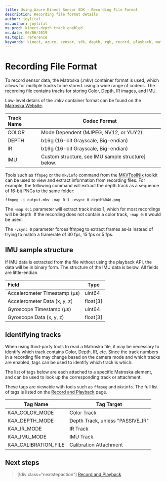 ```yaml
---
title: Using Azure Kinect Sensor SDK - Recording File Format
description: Recording file format details
author: joylital
ms.author: joylital
ms.prod: kinect-depth_track_enabled
ms.date: 06/06/2019
ms.topic: reference
keywords: kinect, azure, sensor, sdk, depth, rgb, record, playback, matroska, mkv
---
```

# Recording File Format

To record sensor data, the Matroska (.mkv) container format is used, which allows for multiple tracks to be stored.
using a wide range of codecs. The recording file contains tracks for storing Color, Depth, IR images, and IMU.

Low-level details of the .mkv container format can be found on the [Matroska Website](https://www.matroska.org/index.html).

| Track Name | Codec Format                          |
|:-----------|---------------------------------------|
| COLOR      | Mode Dependent (MJPEG, NV12, or YUY2) |
| DEPTH      | b16g (16-bit Grayscale, Big-endian)   |
| IR         | b16g (16-bit Grayscale, Big-endian)   |
| IMU        | Custom structure, see IMU sample structure] below. |

Tools such as `ffmpeg` or the `mkvinfo` command from the [MKVToolNix](https://mkvtoolnix.download/) toolkit can be used to view and extract information
from recording files. For example, the following command will extract the depth track as a sequence of 16-bit PNGs to the same folder:

```
ffmpeg -i output.mkv -map 0:1 -vsync 0 depth%04d.png
```

The `-map 0:1` parameter will extract track index 1, which for most recordings will be depth. If the recording does not contain a color track, `-map 0:0` would be used.

The `-vsync 0` parameter forces ffmpeg to extract frames as-is instead of trying to match a framerate of 30 fps, 15 fps or 5 fps.

## IMU sample structure

If IMU data is extracted from the file without using the playback API, the data will be in binary form.
The structure of the IMU data is below. All fields are little-endian.

| Field                        | Type     |
|:-----------------------------|----------|
| Accelerometer Timestamp (µs) | uint64   |
| Accelerometer Data (x, y, z) | float[3] |
| Gyroscope Timestamp (µs)     | uint64   |
| Gyroscope Data (x, y, z)     | float[3] |

## Identifying tracks

When using third-party tools to read a Matroska file, it may be necessary to identify which track contains Color, Depth, IR, etc.
Since the track numbers in a recording file may change based on the camera mode and which tracks are enabled,
tags can be used to identify which track is which.

The list of tags below are each attached to a specific Matroska element, and can be used to look up the corresponding track or attachment.

These tags are viewable with tools such as `ffmpeg` and `mkvinfo`.
The full list of tags is listed on the [Record and Playback](record-playback-api.md) page.

| Tag Name             | Tag Target                       |
|----------------------|----------------------------------|
| K4A_COLOR_MODE       | Color Track                      |
| K4A_DEPTH_MODE       | Depth Track, unless "PASSIVE_IR" |
| K4A_IR_MODE          | IR Track                         |
| K4A_IMU_MODE         | IMU Track                        |
| K4A_CALIBRATION_FILE | Calibration Attachment           |

## Next steps

> [!div class="nextstepaction"]
>[Record and Playback](record-playback-api.md)